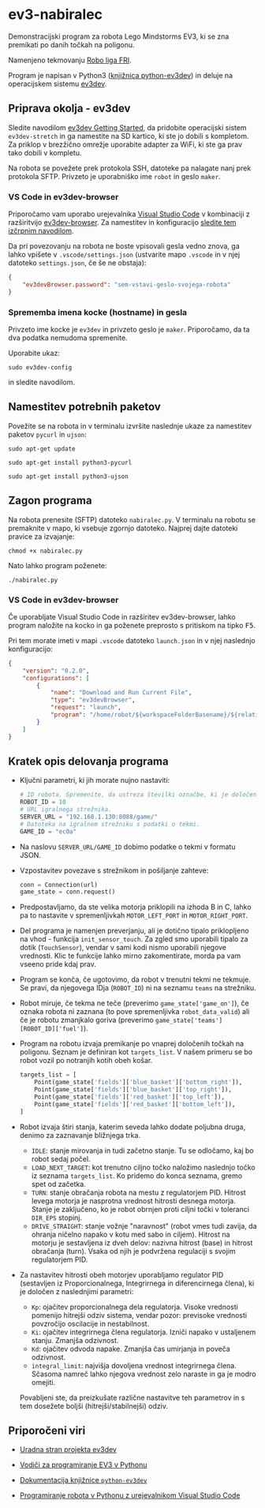 # ev3-nabiralec

Demonstracijski program za robota Lego Mindstorms EV3, ki se zna premikati po danih točkah na poligonu. 

Namenjeno tekmovanju [Robo liga FRI](https://www.fri.uni-lj.si/sl/robo-liga-fri).

Program je napisan v Python3 ([knjižnica python-ev3dev](https://ev3dev-lang.readthedocs.io/projects/python-ev3dev/en/ev3dev-jessie/)) in deluje na operacijskem sistemu [ev3dev](https://www.ev3dev.org/).

## Priprava okolja - ev3dev

Sledite navodilom [ev3dev Getting Started](https://www.ev3dev.org/docs/getting-started/), da pridobite operacijski sistem `ev3dev-stretch` in ga namestite na SD kartico, ki ste jo dobili s kompletom. Za priklop v brezžično omrežje uporabite adapter za WiFi, ki ste ga prav tako dobili v kompletu.

Na robota se povežete prek protokola SSH, datoteke pa nalagate nanj prek protokola SFTP. Privzeto je uporabniško ime `robot` in geslo `maker`.

### VS Code in ev3dev-browser

Priporočamo vam uporabo urejevalnika [Visual Studio Code](https://code.visualstudio.com/) v kombinaciji z razširitvijo [ev3dev-browser](https://github.com/ev3dev/vscode-ev3dev-browser). Za namestitev in konfiguracijo [sledite tem izčrpnim navodilom](https://sites.google.com/site/ev3devpython/setting-up-vs-code).

Da pri povezovanju na robota ne boste vpisovali gesla vedno znova, ga lahko vpišete v `.vscode/settings.json` (ustvarite mapo `.vscode` in v njej datoteko `settings.json`, če še ne obstaja):

```json
{
    "ev3devBrowser.password": "sem-vstavi-geslo-svojega-robota"
}
```

### Sprememba imena kocke (hostname) in gesla

Privzeto ime kocke je `ev3dev` in privzeto geslo je `maker`. Priporočamo, da ta dva podatka nemudoma spremenite. 

Uporabite ukaz:

`sudo ev3dev-config`

in sledite navodilom.


## Namestitev potrebnih paketov

Povežite se na robota in v terminalu izvršite naslednje ukaze za namestitev paketov `pycurl` in `ujson`:

`sudo apt-get update`

`sudo apt-get install python3-pycurl`

`sudo apt-get install python3-ujson`

## Zagon programa

Na robota prenesite (SFTP) datoteko `nabiralec.py`.
V terminalu na robotu se premaknite v mapo, ki vsebuje zgornjo datoteko. Najprej dajte datoteki pravice za izvajanje:

`chmod +x nabiralec.py`

Nato lahko program poženete:

`./nabiralec.py`

### VS Code in ev3dev-browser

Če uporabljate Visual Studio Code in razširitev ev3dev-browser, lahko program naložite na kocko in ga poženete preprosto s pritiskom na tipko <kbd>F5</kbd>. 

Pri tem morate imeti v mapi `.vscode` datoteko `launch.json` in v njej naslednjo konfiguracijo:

```json
{
    "version": "0.2.0",
    "configurations": [
        {
            "name": "Download and Run Current File",
            "type": "ev3devBrowser",
            "request": "launch",
            "program": "/home/robot/${workspaceFolderBasename}/${relativeFile}"
        }
    ]
}
```

## Kratek opis delovanja programa

- Ključni parametri, ki jih morate nujno nastaviti:

    ```Python
    # ID robota. Spremenite, da ustreza številki označbe, ki je določena vaši ekipi.
    ROBOT_ID = 10
    # URL igralnega strežnika.
    SERVER_URL = "192.168.1.130:8088/game/"
    # Datoteka na igralnem strežniku s podatki o tekmi.
    GAME_ID = "ec0a"
    ```

- Na naslovu `SERVER_URL/GAME_ID` dobimo podatke o tekmi v formatu JSON.

- Vzpostavitev povezave s strežnikom in pošiljanje zahteve:

    ```Python
    conn = Connection(url)
    game_state = conn.request()
    ```

- Predpostavljamo, da ste velika motorja priklopili na izhoda B in C, lahko pa to nastavite v spremenljivkah `MOTOR_LEFT_PORT` in `MOTOR_RIGHT_PORT`.

- Del programa je namenjen preverjanju, ali je dotično tipalo priklopljeno na vhod - funkcija `init_sensor_touch`. Za zgled smo uporabili tipalo za dotik (`TouchSensor`), vendar v sami kodi nismo uporabili njegove vrednosti. Klic te funkcije lahko mirno zakomentirate, morda pa vam vseeno pride kdaj prav.

- Program se konča, če ugotovimo, da robot v trenutni tekmi ne tekmuje. Se pravi, da njegovega IDja (`ROBOT_ID`) ni na seznamu `teams` na strežniku.

- Robot miruje, če tekma ne teče (preverimo `game_state['game_on']`), če oznaka robota ni zaznana (to pove spremenljivka `robot_data_valid`) ali če je robotu zmanjkalo goriva (preverimo `game_state['teams'][ROBOT_ID]['fuel']`).

- Program na robotu izvaja premikanje po vnaprej določenih točkah na poligonu. Seznam je definiran kot `targets_list`. V našem primeru se bo robot vozil po notranjih kotih obeh košar.

    ```Python
    targets_list = [
        Point(game_state['fields']['blue_basket']['bottom_right']),
        Point(game_state['fields']['blue_basket']['top_right']),
        Point(game_state['fields']['red_basket']['top_left']),
        Point(game_state['fields']['red_basket']['bottom_left']),
    ]
    ```
- Robot izvaja štiri stanja, katerim seveda lahko dodate poljubna druga, denimo za zaznavanje bližnjega trka.
  - `IDLE`: stanje mirovanja in tudi začetno stanje. Tu se odločamo, kaj bo robot sedaj počel.
  - `LOAD_NEXT_TARGET`: kot trenutno ciljno točko naložimo naslednjo točko iz seznama `targets_list`. Ko pridemo do konca seznama, gremo spet od začetka.
  - `TURN`: stanje obračanja robota na mestu z regulatorjem PID. Hitrost levega motorja je nasprotna vrednost hitrosti desnega motorja. Stanje je zaključeno, ko je robot obrnjen proti ciljni točki v toleranci `DIR_EPS` stopinj.
  - `DRIVE_STRAIGHT`: stanje vožnje "naravnost" (robot vmes tudi zavija, da ohranja ničelno napako v kotu med sabo in ciljem). Hitrost na motorju je sestavljena iz dveh delov: nazivna hitrost (base) in hitrost obračanja (turn). Vsaka od njih je podvržena regulaciji s svojim regulatorjem PID.

- Za nastavitev hitrosti obeh motorjev uporabljamo regulator PID (sestavljen iz Proporcionalnega, Integrirnega in diferencirnega člena), ki je določen z naslednjimi parametri:
  - `Kp`: ojačitev proporcionalnega dela regulatorja. Visoke vrednosti pomenijo hitrejši odziv sistema, vendar pozor: previsoke vrednosti povzročijo oscilacije in nestabilnost.
  - `Ki`: ojačitev integrirnega člena regulatorja. Izniči napako v ustaljenem stanju. Zmanjša odzivnost.
  - `Kd`: ojačitev odvoda napake. Zmanjša čas umirjanja in poveča odzivnost.
  - `integral_limit`: najvišja dovoljena vrednost integrirnega člena. Sčasoma namreč lahko njegova vrednost zelo naraste in ga je modro omejiti.
  
  Povabljeni ste, da preizkušate različne nastavitve teh parametrov in s tem dosežete boljši (hitrejši/stabilnejši) odziv.

## Priporočeni viri

- [Uradna stran projekta ev3dev](https://www.ev3dev.org/)

- [Vodiči za programiranje EV3 v Pythonu](https://sites.google.com/site/ev3devpython/)

- [Dokumentacija knjižnice `python-ev3dev`](https://ev3dev-lang.readthedocs.io/projects/python-ev3dev/en/ev3dev-jessie/)

- [Programiranje robota v Pythonu z urejevalnikom Visual Studio Code](https://github.com/ev3dev/vscode-hello-python)
